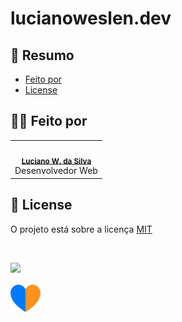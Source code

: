 # lucianoweslen.dev

## 📓 Resumo
- [Feito por](#feito-por)
- [License](#license)

## 👨‍💻 Feito por
<table>
  <tr>
    <td align="center"><img style="border-radius: 50%;" src="https://avatars3.githubusercontent.com/u/36344130?s=460&u=8f38afb60832d4576570ab1672894ac935e65db6&v=4" width="100px;" alt=""/><br /><sub><b><a href="https://lucianoweslen.dev/nexus" title="Luciano">Luciano W. da Silva</a></b></sub><br/>Desenvolvedor Web</td>
  </tr>
</table>

## 📜 License
O projeto está sobre a licença [MIT](./LICENSE)

<br/>

![](https://img.shields.io/badge/Nunca%20esque%C3%A7a%20de-aproveitar%20todos%20os%20momentos-informational?style=for-the-badge&logo=quote&logoColor=white&color=007BFE)

![](/assets/icons/heart.svg)